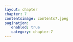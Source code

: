 ```yaml
---
layout: chapter
chapter: 7
contentsimage: contents7.jpeg
pagination:
   enabled: true
   category: chapter-7
---
```

